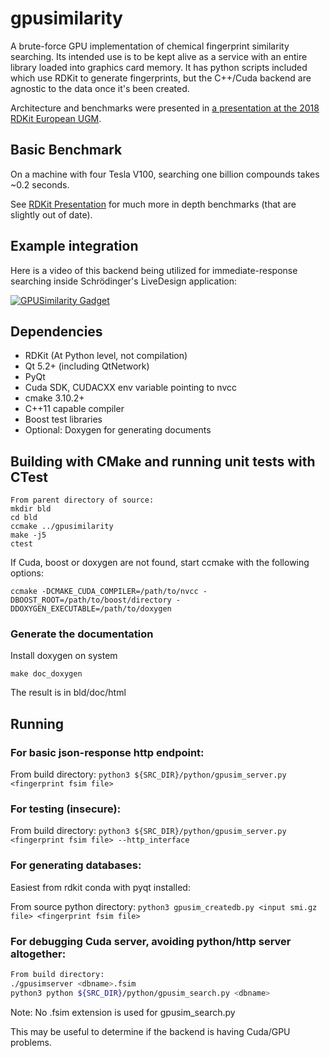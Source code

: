 # gpusimilarity

A brute-force GPU implementation of chemical fingerprint similarity searching.  Its intended use is to be kept alive as a service with an entire library loaded into graphics card memory.  It has python scripts included which use RDKit to generate fingerprints, but the C++/Cuda backend are agnostic to the data once it's been created.

Architecture and benchmarks were presented in [a presentation at the 2018 RDKit European UGM](gpusimilarity_rdkit_presentation.pdf).

## Basic Benchmark

On a machine with four Tesla V100, searching one billion compounds takes ~0.2 seconds.

See [RDKit Presentation](gpusimilarity_rdkit_presentation.pdf) for much more in depth benchmarks (that are slightly out of date).

## Example integration

Here is a video of this backend being utilized for immediate-response searching inside Schrödinger's LiveDesign application:

[![GPUSimilarity Gadget](http://img.youtube.com/vi/DZhknAXXEo4/0.jpg)](https://www.youtube.com/watch?v=T11UXEoF_rk)

## Dependencies
* RDKit (At Python level, not compilation)
* Qt 5.2+ (including QtNetwork)
* PyQt
* Cuda SDK, CUDACXX env variable pointing to nvcc
* cmake 3.10.2+
* C++11 capable compiler
* Boost test libraries
* Optional: Doxygen for generating documents

## Building with CMake and running unit tests with CTest
```
From parent directory of source:
mkdir bld
cd bld
ccmake ../gpusimilarity
make -j5
ctest
```
If Cuda, boost or doxygen are not found, start ccmake with the following
options:
```
ccmake -DCMAKE_CUDA_COMPILER=/path/to/nvcc -DBOOST_ROOT=/path/to/boost/directory -DDOXYGEN_EXECUTABLE=/path/to/doxygen
```
### Generate the documentation
Install doxygen on system
```
make doc_doxygen
```
The result is in bld/doc/html

## Running
### For basic json-response http endpoint:
From build directory:
`python3 ${SRC_DIR}/python/gpusim_server.py <fingerprint fsim file>`

### For testing (insecure):
From build directory:
`python3 ${SRC_DIR}/python/gpusim_server.py <fingerprint fsim file> --http_interface`

### For generating databases:
Easiest from rdkit conda with pyqt installed:

From source python directory:
```python3 gpusim_createdb.py <input smi.gz file> <fingerprint fsim file>```

### For debugging Cuda server, avoiding python/http server altogether:
```bash
From build directory:
./gpusimserver <dbname>.fsim
python3 python ${SRC_DIR}/python/gpusim_search.py <dbname>
```
Note:  No .fsim extension is used for gpusim_search.py

This may be useful to determine if the backend is having Cuda/GPU problems.

